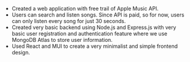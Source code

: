 - Created a web application with free trail of Apple Music API.
- Users can search and listen songs. Since API is paid, so for now, users can only listen every song for just 30 seconds.
- Created very basic backend using Node.js and Express.js with very basic user registration and authentication feature where we use MongoDB Atlas to store user information.
- Used React and MUI to create a very minimalist and simple frontend design.
